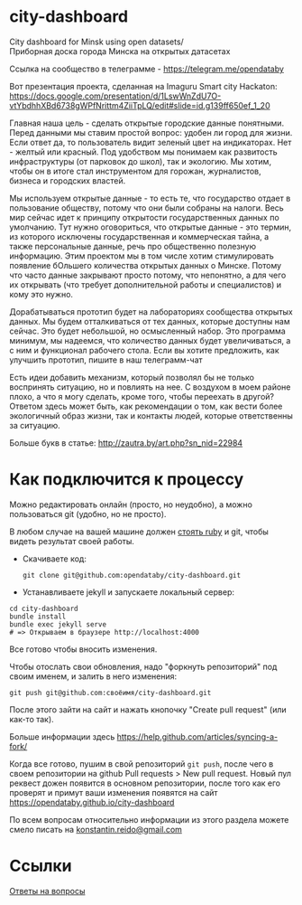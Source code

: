 # city-dashboard
City dashboard for Minsk using open datasets/  
Приборная доска города Минска на открытых датасетах

Ссылка на сообщество в телеграмме - https://telegram.me/opendataby



Вот презентация проекта, сделанная на Imaguru Smart city Hackaton: 
https://docs.google.com/presentation/d/1LswWnZdU7O-vtYbdhhXBd6738gWPfNrittm4ZiiTpLQ/edit#slide=id.g139ff650ef_1_20 

Главная наша цель - сделать открытые городские данные понятными. Перед данными мы ставим простой вопрос: удобен ли город для жизни. Если ответ да, то пользователь видит зеленый цвет на индикаторах. Нет - желтый или красный. Под удобством мы понимаем как развитость инфраструктуры (от парковок до школ), так и экологию. Мы хотим, чтобы он в итоге стал инструментом для горожан, журналистов, бизнеса и городских властей.

Мы используем открытые данные - то есть те, что государство отдает в пользование обществу, потому что они были собраны на налоги. Весь мир сейчас идет к принципу открытости государственных данных по умолчанию. Тут нужно оговориться, что открытые данные - это термин, из которого исключены государственная и коммерческая тайна, а также персональные данные, речь про общественно полезную информацию. Этим проектом мы в том числе хотим стимулировать появление бОльшего количества открытых данных о Минске. Потому что часто данные закрывают просто потому, что непонятно, а для чего их открывать (что требует дополнительной работы и специалистов) и кому это нужно. 

Дорабатываться прототип будет на лабораториях сообщества открытых данных. Мы будем отталкиваться от тех данных, которые доступны нам сейчас. Это будет небольшой, но осмысленный набор. Это программа минимум, мы надеемся, что количество данных будет увеличиваться, а с ним и функционал рабочего стола. Если вы хотите предложить, как улучшить прототип, пишите в наш телеграмм-чат

Есть идеи добавить механизм, который позволял бы не только воспринять ситуацию, но и повлиять на нее. С воздухом в моем районе плохо, а что я могу сделать, кроме того, чтобы переехать в другой? Ответом здесь может быть, как рекомендации о том, как вести более экологичный образ жизни, так и контакты людей, которые ответственны за ситуацию. 

Больше букв в статье: 
http://zautra.by/art.php?sn_nid=22984



# Как подключится к процессу

Можно редактировать онлайн (просто, но неудобно), а можно
пользоваться git (удобно, но не просто).

В любом случае на вашей машине должен [стоять ruby](https://ru.wikibooks.org/wiki/Ruby/%D0%9D%D0%B0%D1%87%D0%B0%D0%BB%D0%BE_%D1%80%D0%B0%D0%B1%D0%BE%D1%82%D1%8B/%D0%A3%D1%81%D1%82%D0%B0%D0%BD%D0%BE%D0%B2%D0%BA%D0%B0) и git, чтобы видеть
результат своей работы.

* Скачиваете код:

      git clone git@github.com:opendataby/city-dashboard.git

* Устанавливаете jekyll и запускаете локальный сервер:
```
cd city-dashboard
bundle install
bundle exec jekyll serve
# => Открываем в браузере http://localhost:4000
```

Все готово чтобы вносить изменения.

Чтобы отослать свои обновления, надо "форкнуть репозиторий" под своим именем, и залить в него изменения:
```
git push git@github.com:своёимя/city-dashboard.git
```

После этого зайти на сайт и нажать кнопочку "Create pull request" (или как-то так).

Больше информации здесь https://help.github.com/articles/syncing-a-fork/

Когда все готово, пушим в свой репозиторий `git push`, после чего в своем репозитории на github Pull requests > New pull request. Новый пул реквест дожен появится в основном репозитории, после того как его проверят и примут ваши изменения появятся на сайт https://opendataby.github.io/city-dashboard

По всем вопросам относительно информации из этого раздела можете смело писать на konstantin.reido@gmail.com

# Ссылки
[Ответы на вопросы](https://github.com/opendataby/city-dashboard/blob/master/docs/faq.md)

